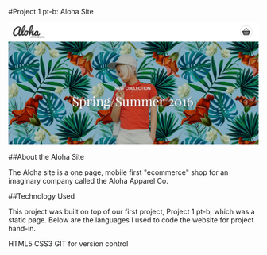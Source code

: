 #Project 1 pt-b: Aloha Site

![Aloha Shop Home Page](homepage.png)

##About the Aloha Site

The Aloha site is a one page, mobile first "ecommerce" shop for an imaginary company called the Aloha Apparel Co.

##Technology Used

This project was built on top of our first project, Project 1 pt-b, which was a static page. Below are the languages I used to code the website for project hand-in.

HTML5
CSS3
GIT for version control

